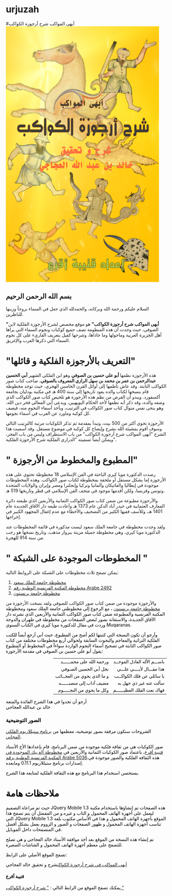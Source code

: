 # urjuzah
#أبهى المواكب شرح أرجوزة الكواكب
<img src="splashurjuzah.png"/>
<h2>بسم الله الرحمن الرحيم</h2>
<p>
السلام عليكم ورحمة الله وبركاته، والحمدلله الذي
 جعل في السماء بروجاً وزينها للناظرين.
</p>
<p><strong>"أبهى المواكب شرح أرجوزة الكواكب"</strong> هو موقع مخصص لشرح الأرجوزة الفلكية لابن الصوفي، حيث وجدت أن هذه المنظومة تصف جميع كوكبات ونجوم السماء التي يراها أهل الجزيرة العربية وماحولها وما حاذاها، وشرحها كفيل بتعريف القاريء على كل نجوم 
السماء التي ذكرها العرب والإغريق.</p>

<h1> "التعريف بالأرجوزة الفلكية و قائلها" 	</h1>

<p>
هذه الأرجوزة نظمها<b> أبو علي حسين بن الصوفي</b> وهو ابن الفلكي الشهير <b>أبي الحسين عبدالرحمن بن عمر بن محمد بن سهل الرازي المعروف بالصوفي</b>، صاحب كتاب صور الكواكب الثابتة. وقد عاش ناظمها إلى أوائل القرن الخامس الهجري، حيث توجد مخطوطة قام بنسخها لكتاب والده يعود تاريخها إلى سنة 400 هـ في مكتبة بودليان بجامعة أكسفورد.
ويبدو أن الغرض من نظم هذه الأرجوزة هو تلخيص كتاب صور الكواكب الذي وضعه والده، وقد ذكر أنه نظمها لأحد الحكام البويهيين، ويدعى أبي المعالي فخر دين الله.
وهو ينحى نفس منوال كتاب صور الكواكب في الترتيب، ويأخذ أسماء النجوم منه، فيصف كل كوكبة وماورد عن العرب في أسماء نجومها.

الأرجوزة تحوي أكثر من 500 بيت، وتبدأ بمقدمة ثم تذكر الكوكبات مرتبة كالترتيب التالي وسوف أقوم بمشيئة الله بشرح وإيضاح كل كوكبة في موضوع مستقل. وقد أسميت هذا الشرح "أبهى المواكب شرح أرجوزة الكواكب" من باب الاستظراف وليس من باب الفخر، ويمكن أيضاً تسميته "الدراري الملكية شرح الأرجوزة الفلكية".
</p>
 
<h1> " المطبوع والمخطوط من الأرجوزة" </h1>
<p>
رصدت الدكتورة مويا كيري الباحثة في الفن الإسلامي 18 مخطوطة تحتوي على هذه الأرجوزة إما بشكل مستقل أو ملحقة بمخطوطة لكتاب صور الكواكب. وهذه المخطوطات موجودة في إيطاليا والفاتيكان وألمانيا وتركيا وإنجلترا ومصر وإيران والولايات المتحدة وتونس وفرنسا، ولكن أقدمها موجود في متحف الفن الإسلامي في قطر وتاريخها 519 هـ.
</p>
<p>
والأرجوزة مطبوعة من ضمن كتاب صور الكواكب الثمانية والأربعين الذي طبعته دائرة المعارف العثمانية في حيدر آباد الدكن عام 1373 هـ وأعادت طبعه دار الآفاق الجديدة عام 1401 هـ، وللأسف ففيها الكثير من التصحيف والأخطاء مع عدم إغفال المجهود الكبير في إخراجها.
</p>
<p>
ولقد وجدت مخطوطة في جامعة الملك سعود ليست مذكورة في قائمة المخطوطات عند الدكتورة مويا كيري، وهي مخطوطة جميلة مزينة ببرواز مذهب، وتاريخ نسخها هو رجب من سنة 914 للهجرة.
</p>

 
<h1>" المخطوطات الموجودة على الشبكة "</h1>
<p>
يمكن تصفح ثلاث مخطوطات على الشبكة على الروابط التالية:
<ol>
<li><a href="http://makhtota.ksu.edu.sa/makhtota/202/1" rel="external">مخطوطة جامعة الملك سعود</a></li>
<li><a href="http://gallica.bnf.fr/ark:/12148/btv1b8406153d/f12.image.r=.langEN" rel="external">مخطوطة المكتبة الفرنسية الوطنية رقم Arabe 2492</a></li>
<li><a href="http://pudl.princeton.edu/objects/z603qx459" rel="external">مخطوطة جامعة برنستون</a></li>
</ol> 
<p>والأرجوزة موجودة من ضمن كتاب صور الكواكب للصوفي
ولقد نسخت الأرجوزة من <a href="http://pudl.princeton.edu/objects/z603qx459" rel="external">مخطوطة جامعة برنستون</a> </font><font color="black">، مع الرجوع إلى مخطوطتي جامعة الملك سعود ومخطوطة المكتبة الفرنسية والمطبوعة ضمن كتاب صور الكواكب الثمانية والأربعين الذي نشرته دار الآفاق الجديدة، والاستعانة بصور لبعض الصفحات من مخطوطة في طهران والدوحة وردت في مقال للدكتورة مويا كيري في الكتاب السنوي Muqaranas.
</p>
<p>
وأرجو أن تكون النسخة التي كتبتها لكم أصح من المطبوع، حيث أني أرجع أيضاً للكتب الفلكية التراثية والمعاجم والبحوث السابقة ولحوالي أربع مخطوطات مختلفة من كتاب صور الكواكب الثابتة في تصحيح أسماء النجوم الواردة سواءاً في المخطوط أو المطبوع يقول أبو علي حسين بن الصوفي في مقدمة الأرجوزة:
</p>
 <p>   <table dir="rtl">
<tr> <!-- البيت الأول --><td>باســـم الأله العادل الموحــد</td><td>ورحمة الله على محمــــــد</td></tr>
<tr> <!-- البيت الثاني --><td>هذا مقـــال   لأبــــي علـــي</td><td>نجل أبي الحسين الصـوفي</td></tr>    
<tr> <!-- البيت الثالث --><td>يا سائلي عن فلك الكواكــب</td><td>و ما الذي يحوي من العجــائب</td></tr>
<tr> <!-- البيت الرابع --><td>سألت عنه غير ذي جهل به</td><td>مضيف آداب إلى منصبــــــه</td></tr>
<tr><!-- البيت الخامس --><td>فهاك نعت الفلك العظيــــــم</td><td>وكل ما يحوي من النجـــــوم</td></tr>
    </table></p>
<p>أرجو أن تجدوا في هذا الشرح الفائدة والمتعة
<br />
خالد بن عبدالله العجاجي 
</p>
<h3>الصور التوضيحية</h3>
<p>
الشروحات ستكون مرفقة بصور توضيحية، معظمها من <a href="http://www.stellarium.org/" rel="external">برنامج ستيللاريوم الفلكي المجاني</a>. 
</p>
<p>
صور الكوكبات هي من ثقافة فلكية موجودة من ضمن البرنامج، قام بإعدادها الأخ الأستاذ <a href="http://www.facebook.com/kutaibaa.akraa" rel=" external ">قتيبة أقرع</a>، باعتماد صور الكوكبات الثمانية والأربعين في <a href="http://gallica.bnf.fr/ark:/12148/btv1b60006156/f8.image.r=.langEN" rel="external ">مخطوطة ألغ بيك الموجودة في المكتبة الفرنسية الوطنية برقم Arabe 5036</a>.هذه الثقافة الفلكية والصور موجودة في إصدارات برنامج ستيللاريوم 0.11.1 ومابعده.
</p>
<p>يستحسن استخدام هذا البرنامج مع هذه الثقافة الفلكية لمتابعة هذا الشرح.</p>

<h1>ملاحظات هامة</h1>
<p>	هذه الصفحات تم إنشاؤها باستخدام مكتبة<span dir="ltr"> JQuery Mobile 1.3 </span>حيث تم مراعاة التصميم ليعمل على أجهزة الهاتف المحمول و التاب و غيره.و من المفضل أن يتم تصفح هذا الموقع بأجهزة الهاتف المحمول و هذا في الأساس مكتوب بلغة<span dir="ltr"> JQuery Mobile 1.3 </span> التي تناسب أجهزة الهاتف المحمول و ظهور الصفحات و الصور و الزووم يعمل بشكل أفضل في المتصفحات داخل الموبايل. </p>
<p>تم إنشاء هذه النسخة من الموقع بعد أخذ موافقة الأستاذ خالد العجاجي و هي تصلح للتصفح على معظم أجهزة الهاتف المحمول و الشاشات الصغيرة.</p>
<p> تصفح الموقع الأصلي على الرابط:</p>
<p><a href="http://sites.google.com/site/urjuzatalkawakib/" rel="external">أبهى المواكب في شرح أرجوزة الكواكب</a>شرح و تحقيق خالد العجاجي</p>
	<h4>قتيبة أقرع</h4>
<p>يمكنك تصفح الموقع من الرابط التالي : <a href="https://kutaibaa-akraa.github.io/urjuzah/" rel="external">" شرح أرجوزة الكواكب "</a>
</p>
